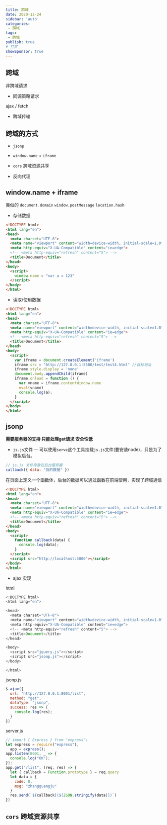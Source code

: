 ```yaml
---
title: 跨域
date: 2020-12-24
sidebar: 'auto'
categories:
 - 跨域
tags:
 - 跨域
publish: true
# 打赏
showSponsor: true
---
```

## 跨域

非跨域请求

- 同源策略请求

ajax / fetch

- 跨域传输

## 跨域的方式

- `jsonp`

- `window.name` + `iframe`

- `cors` 跨域资源共享

- 反向代理

## window.name + iframe

类似的 `document.domain` `window.postMessage` `location.hash`

- 存储数据

```html
<!DOCTYPE html>
<html lang="en">
<head>
  <meta charset="UTF-8">
  <meta name="viewport" content="width=device-width, initial-scale=1.0">
  <meta http-equiv="X-UA-Compatible" content="ie=edge">
  <!-- <meta http-equiv="refresh" content="5"> -->
  <title>Document</title>
</head>
<body>
  <script>
    window.name = "var a = 123"
  </script>
</body>
</html>
```

- 读取/使用数据

```html
<!DOCTYPE html>
<html lang="en">
<head>
  <meta charset="UTF-8">
  <meta name="viewport" content="width=device-width, initial-scale=1.0">
  <meta http-equiv="X-UA-Compatible" content="ie=edge">
  <!-- <meta http-equiv="refresh" content="5"> -->
  <title>Document</title>
</head>
<body>
  <script>
    var iframe = document.createElement('iframe')
    iframe.src = "http://127.0.0.1:5500/test/test4.html" //目标地址
    iframe.style.display = 'none'
    document.body.appendChild(iframe)
    iframe.onload = function () {
      var vname = iframe.contentWindow.name
      eval(vname)
      console.log(a);
    }
  </script>
</body>
</html>
```

## jsonp

**需要服务器的支持 只能处理get请求 安全性低**

- `js.js`文件 -- 可以使用`serve`这个工具挂载`js.js`文件(要安装node)，只是为了模拟后台。

```js
// js.js 文件存放在后台服务器
callback({ data: "我的数据" })
```

在页面上定义一个函数体，后台的数据可以通过函数在前端使用，实现了跨域通信

```html
<!DOCTYPE html>
<html lang="en">
<head>
  <meta charset="UTF-8">
  <meta name="viewport" content="width=device-width, initial-scale=1.0">
  <meta http-equiv="X-UA-Compatible" content="ie=edge">
  <!-- <meta http-equiv="refresh" content="5"> -->
  <title>Document</title>
</head>
<body>
  <script>
    function callback(data) {
      console.log(data);
    }
  </script>
  <script src="http://localhost:5000"></script>
</body>
</html>
```

- ajax 实现

html

```js
<!DOCTYPE html>
<html lang="en">

<head>
  <meta charset="UTF-8">
  <meta name="viewport" content="width=device-width, initial-scale=1.0">
  <meta http-equiv="X-UA-Compatible" content="ie=edge">
  <!-- <meta http-equiv="refresh" content="5"> -->
  <title>Document</title>
</head>

<body>
  <script src="jquery.js"></script>
  <script src="jsonp.js"></script>
</body>

</html>
```

jsonp.js

```js
$.ajax({
  url: "http://127.0.0.1:8001/list",
  method: "get",
  dataType: "jsonp",
  success: res => {
    console.log(res);
  }
})
```

server.js

```js
// import { Express } from "express";
let express = require("express"),
  app = express();
app.listen(8001, _ => {
  console.log("OK");
});
app.get("/list", (req, res) => {
  let { callback = Function.prototype } = req.query
  let data = {
    code: 0,
    msg: "zhangguangju"
  }
  res.send(`${callback}(${JSON.stringify(data)})`)
})
```

## `cors` 跨域资源共享

```js

```
